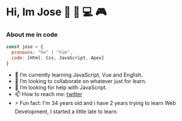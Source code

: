 # Hi, Im Jose 👋 👨‍ 💻 🎮

### About me in code

```js
const jose = {
  pronouns: "he" | "him",
  code: [Html, Css, JavaScript, Apex]
}
```
- 🌱 I’m currently learning JavaScript, Vue and English.
- 👯 I’m looking to collaborate on whatever just for learn.
- 🤔 I’m looking for help with JavaScript.
- 📫 How to reach me: [twitter](https://twitter.com/gallegocardona2)
- ⚡ Fun fact: I'm 34 years old and i have 2 years trying to learn Web Development, I started a little late to learn.
